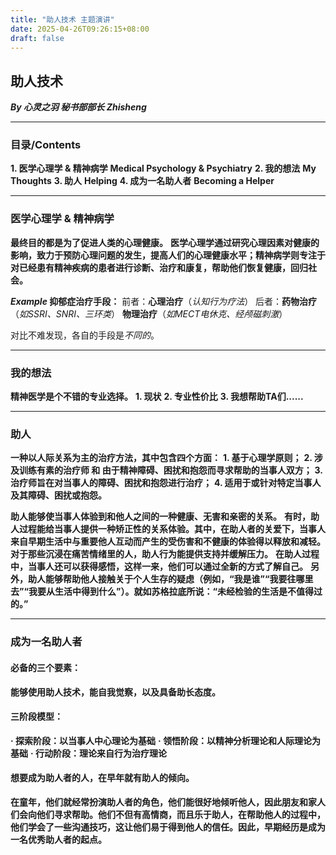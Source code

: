 ```yaml
---
title: "助人技术 主题演讲"
date: 2025-04-26T09:26:15+08:00
draft: false
---
```


## 助人技术
***By 心灵之羽 秘书部部长 Zhisheng***

---

### 目录/Contents
**1. 医学心理学 & 精神病学**
    **Medical Psychology & Psychiatry**
**2. 我的想法**
   **My Thoughts**
**3. 助人**
   **Helping**
**4. 成为一名助人者**
   **Becoming a Helper**

---

### 医学心理学 & 精神病学
**最终目的都是为了促进人类的心理健康。**
**医学心理学通过研究心理因素对健康的影响，致力于预防心理问题的发生，提高人们的心理健康水平；精神病学则专注于对已经患有精神疾病的患者进行诊断、治疗和康复，帮助他们恢复健康，回归社会。**

***Example*  抑郁症治疗手段：**
前者：**心理治疗**（*认知行为疗法*）
后者：**药物治疗**（*如SSRI、SNRI、三环类*）
**物理治疗**（*如MECT电休克、经颅磁刺激*）

对比不难发现，各自的手段是*不同的*。

---

### 我的想法
**精神医学是个不错的专业选择。**
**1. 现状**
**2. 专业性价比**
**3. 我想帮助TA们......**

---

### 助人
**一种以人际关系为主的治疗方法，其中包含四个方面：**
**1. 基于心理学原则；**
**2. 涉及训练有素的治疗师 和 由于精神障碍、困扰和抱怨而寻求帮助的当事人双方；**
**3. 治疗师旨在对当事人的障碍、困扰和抱怨进行治疗；**
**4. 适用于或针对特定当事人及其障碍、困扰或抱怨。**

**助人能够使当事人体验到和他人之间的一种健康、无害和亲密的关系。**
**有时，助人过程能给当事人提供一种矫正性的关系体验。其中，在助人者的关爱下，当事人来自早期生活中与重要他人互动而产生的受伤害和不健康的体验得以释放和减轻。**
**对于那些沉浸在痛苦情绪里的人，助人行为能提供支持并缓解压力。**
**在助人过程中，当事人还可以获得感悟，这样一来，他们可以通过全新的方式了解自己。**
**另外，助人能够帮助他人接触关于个人生存的疑虑（例如，“我是谁”“我要往哪里去”“我要从生活中得到什么”）。就如苏格拉底所说：“未经检验的生活是不值得过的。”**

---

### 成为一名助人者
#### 必备的三个要素：
**能够使用助人技术，能自我觉察，以及具备助长态度。**

#### 三阶段模型：
**· 探索阶段：以当事人中心理论为基础**
**· 领悟阶段：以精神分析理论和人际理论为基础**
**· 行动阶段：理论来自行为治疗理论**

#### 想要成为助人者的人，在早年就有助人的倾向。
**在童年，他们就经常扮演助人者的角色，他们能很好地倾听他人，因此朋友和家人们会向他们寻求帮助。他们不但有高情商，而且乐于助人，在帮助他人的过程中，他们学会了一些沟通技巧，这让他们易于得到他人的信任。因此，早期经历是成为一名优秀助人者的起点。**










